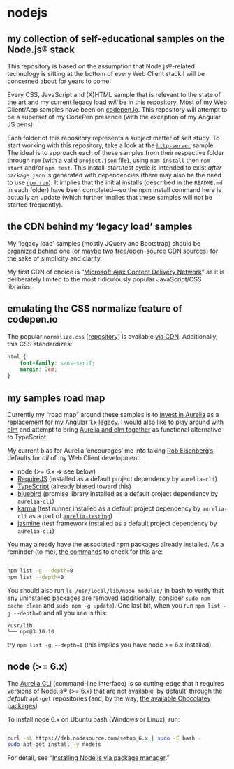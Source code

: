 # nodejs

## my collection of self-educational samples on the Node.js® stack

This repository is based on the assumption that Node.js®-related technology is sitting at the bottom of every Web Client stack I will be concerned about for years to come.

Every CSS, JavaScript and (X)HTML sample that is relevant to the state of the art and my current legacy load _will_ be in this repository. Most of my Web Client/App samples have been on [codepen.io](https://codepen.io/rasx). This repository will attempt to be a superset of my CodePen presence (with the exception of my Angular JS pens).

Each folder of this repository represents a subject matter of self study. To start working with this repository, take a look at the [`http-server`](./http-server) sample. The ideal is to approach each of these samples from their respective folder through `npm` (with a valid `project.json` file), using `npm install` then `npm start` and/or `npm test`. This install-start/test cycle is intended to exist _after_ `package.json` is generated with dependencies (there may also be the need to use [`npm run`](https://docs.npmjs.com/cli/run-script)). It implies that the initial installs (described in the `README.md` in each folder) have been completed—so the npm install command here is actually an update (which further implies that these samples will not be started frequently).

## the CDN behind my ‘legacy load’ samples

My ‘legacy load’ samples (mostly JQuery and Bootstrap) should be organized behind one (or maybe two [free/open-source CDN sources](https://www.maxcdn.com/blog/free-open-source-cdns/)) for the sake of simplicity and clarity.

My first CDN of choice is “[Microsoft Ajax Content Delivery Network](https://docs.microsoft.com/en-us/aspnet/ajax/cdn/overview)” as it is deliberately limited to the most ridiculously popular JavaScript/CSS libraries.

## emulating the CSS normalize feature of codepen.io

The popular `normalize.css` [[repository](https://github.com/necolas/normalize.css/blob/master/normalize.css)] is available [via CDN](https://cdnjs.cloudflare.com/ajax/libs/normalize/7.0.0/normalize.min.css). Additionally, this CSS standardizes:

```css
html {
    font-family: sans-serif;
    margin: 2em;
}
```

## my samples road map

Currently my “road map” around these samples is to [invest in Aurelia](./aurelia-official) as a replacement for my Angular 1.x legacy. I would also like to play around with [elm](./elm-minimal) and attempt to bring [Aurelia and elm together](https://www.npmjs.com/package/aurelia-elm) as functional alternative to TypeScript.

My current bias for Aurelia ‘encourages’ me into taking [Rob Eisenberg’s](http://robeisenberg.com/) defaults for _all_ of my Web Client development:

* node (>= 6.x => see below)
* [RequireJS](http://requirejs.org/) (installed as a default project dependency by `aurelia-cli`)
* [TypeScript](https://www.typescriptlang.org/) (already biased toward this)
* [bluebird](http://bluebirdjs.com/docs/why-bluebird.html) (promise library installed as a default project dependency by `aurelia-cli`)
* [karma](https://github.com/karma-runner/karma) (test runner installed as a default project dependency by `aurelia-cli` as a part of [`aurelia-testing`](https://github.com/aurelia/testing))
* [jasmine](https://github.com/jasmine/jasmine) (test framework installed as a default project dependency by `aurelia-cli`)

You may already have the associated npm packages already installed. As a reminder (to me), [the commands](https://stackoverflow.com/questions/17937960/how-to-list-npm-user-installed-packages) to check for this are:

```bash

npm list -g --depth=0
npm list --depth=0

```

You should also run `ls /usr/local/lib/node_modules/` in bash to verify that any uninstalled packages are removed (additionally, consider `sudo npm cache clean` and `sudo npm -g update`). One last bit, when you run `npm list -g --depth=0` and all you see is this:

```plaintext
/usr/lib
└── npm@3.10.10
```

try `npm list -g --depth=1` (this implies you have node >= 6.x installed).

## node (>= 6.x)

The [Aurelia CLI](https://github.com/aurelia/cli) (command-line interface) is so cutting-edge that it requires versions of Node.js® (>= 6.x) that are not available ‘by default’ through the _default_ `apt-get` repositories (and, by the way, [the available Chocolatey packages](https://chocolatey.org/packages?q=nodejs)).

To install node 6.x on Ubuntu bash (Windows or Linux), run:

```bash

curl -sL https://deb.nodesource.com/setup_6.x | sudo -E bash -
sudo apt-get install -y nodejs

```

For detail, see “[Installing Node.js via package manager](https://nodejs.org/en/download/package-manager/#debian-and-ubuntu-based-linux-distributions).”